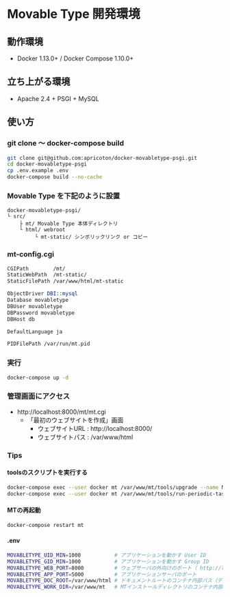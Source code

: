 # Movable Type 開発環境
## 動作環境
* Docker 1.13.0+ / Docker Compose 1.10.0+

## 立ち上がる環境
* Apache 2.4 + PSGI + MySQL

## 使い方
### git clone 〜 docker-compose build
```bash
git clone git@github.com:apricoton/docker-movabletype-psgi.git
cd docker-movabletype-psgi
cp .env.example .env
docker-compose build --no-cache
```

### Movable Type を下記のように設置
```
docker-movabletype-psgi/
└ src/
    ├ mt/ Movable Type 本体ディレクトリ
    └ html/ webroot
         └ mt-static/ シンボリックリンク or コピー
```

### mt-config.cgi
```perl
CGIPath        /mt/
StaticWebPath  /mt-static/
StaticFilePath /var/www/html/mt-static

ObjectDriver DBI::mysql
Database movabletype
DBUser movabletype
DBPassword movabletype
DBHost db

DefaultLanguage ja

PIDFilePath /var/run/mt.pid
```

### 実行
```bash
docker-compose up -d
```

### 管理画面にアクセス
* http://localhost:8000/mt/mt.cgi
    * 「最初のウェブサイトを作成」画面
        * ウェブサイトURL : http://localhost:8000/
        * ウェブサイトパス : /var/www/html

### Tips
#### toolsのスクリプトを実行する
```bash
docker-compose exec --user docker mt /var/www/mt/tools/upgrade --name Melody
docker-compose exec --user docker mt /var/www/mt/tools/run-periodic-tasks
```

#### MTの再起動
```bash
docker-compose restart mt
```

#### .env
```bash
MOVABLETYPE_UID_MIN=1000           # アプリケーションを動かす User ID
MOVABLETYPE_GID_MIN=1000           # アプリケーションを動かす Group ID
MOVABLETYPE_WEB_PORT=8000          # ウェブサーバの外向けのポート（ http://localhost:8000/ ）
MOVABLETYPE_APP_PORT=5000          # アプリケーションサーバのポート
MOVABLETYPE_DOC_ROOT=/var/www/html # ドキュメントルートのコンテナ内部パス（デフォルトでは ./src が /var/www になっている）
MOVABLETYPE_WORK_DIR=/var/www/mt   # MTインストールディレクトリのコンテナ内部パス
```